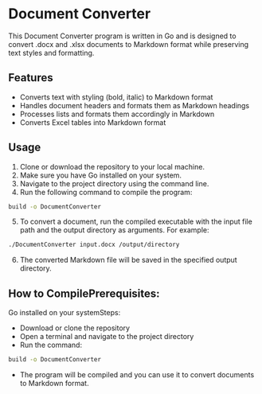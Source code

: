 # Document Converter

This Document Converter program is written in Go and is designed to convert .docx and .xlsx documents to Markdown format while preserving text styles and formatting.

## Features 
- Converts text with styling (bold, italic) to Markdown format
- Handles document headers and formats them as Markdown headings
- Processes lists and formats them accordingly in Markdown
- Converts Excel tables into Markdown format
## Usage
1. Clone or download the repository to your local machine.
2. Make sure you have Go installed on your system.
3. Navigate to the project directory using the command line.
4. Run the following command to compile the program:
```bash go 
build -o DocumentConverter
```
5. To convert a document, run the compiled executable with the input file path and the output directory as arguments. 
For example:
```bash
./DocumentConverter input.docx /output/directory
```
6. The converted Markdown file will be saved in the specified output directory.

## How to CompilePrerequisites:
Go installed on your systemSteps:
- Download or clone the repository
- Open a terminal and navigate to the project directory
- Run the command:
```bash go 
build -o DocumentConverter
```
- The program will be compiled and you can use it to convert documents to Markdown format.